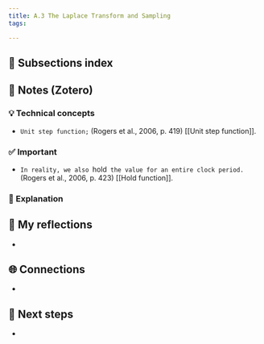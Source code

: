 ```yaml
---
title: A.3 The Laplace Transform and Sampling
tags:

---
```


## 📄 Subsections index


## 🔗 Notes (Zotero)
### 💡 Technical concepts
- `Unit step function;` (Rogers et al., 2006, p. 419)
	[[Unit step function]].

### ✅️ Important
- `In reality, we also `hold` the value for an entire clock period.` (Rogers et al., 2006, p. 423)
	[[Hold function]].

### ️🔶 Explanation


## 📝 My reflections
- 

## 🌐 Connections
- 

## 🧭 Next steps
- 

 